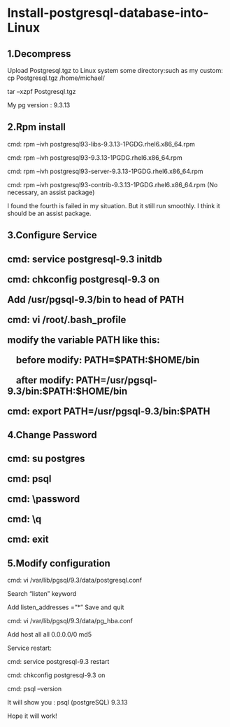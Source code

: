 # Install-postgresql-database-into-Linux

<h2>1.Decompress</h2>
<p>Upload Postgresql.tgz to Linux system some directory:such as my custom: cp Postgresql.tgz /home/michael/</p>
<p>tar –xzpf Postgresql.tgz </p>
<a>My pg version : 9.3.13</a>
<h2>2.Rpm install</h2>
<p>cmd: rpm –ivh postgresql93-libs-9.3.13-1PGDG.rhel6.x86_64.rpm</p>
<p>cmd: rpm –ivh postgresql93-9.3.13-1PGDG.rhel6.x86_64.rpm</p>
<p>cmd: rpm –ivh postgresql93-server-9.3.13-1PGDG.rhel6.x86_64.rpm</p>
<p>cmd: rpm –ivh postgresql93-contrib-9.3.13-1PGDG.rhel6.x86_64.rpm (No necessary, an assist package) </p>
<a>I found the fourth is failed in my situation. But it still run smoothly. I think it should be an assist package.</a>
<h2>3.Configure Service<h2>
<p>cmd: service postgresql-9.3 initdb</p>
<p>cmd: chkconfig postgresql-9.3 on</p>
<p>Add /usr/pgsql-9.3/bin to head of PATH</p>
<p>cmd: vi /root/.bash_profile</p>
<p>modify the variable PATH like this:</p>
<p>&nbsp;&nbsp;&nbsp;&nbsp;before modify: PATH=$PATH:$HOME/bin</p>
<p>&nbsp;&nbsp;&nbsp;&nbsp;after modify: PATH=/usr/pgsql-9.3/bin:$PATH:$HOME/bin</p>
<p>cmd: export PATH=/usr/pgsql-9.3/bin:$PATH</p>
<h2>4.Change Password<h2>
<p>cmd: su postgres</p>
<p>cmd: psql  </p>
<p>cmd: \password</p>
<p>cmd: \q</p>
<p>cmd: exit</p>
<h2>5.Modify configuration</h2>
<p>cmd: vi /var/lib/pgsql/9.3/data/postgresql.conf</p>
<p>Search “listen” keyword</p>
<p>Add listen_addresses =”*” Save and quit</p>
<p>cmd: vi /var/lib/pgsql/9.3/data/pg_hba.conf</p>
<p>Add host all all 0.0.0.0/0 md5</p>
<p>Service restart:</p>
<p>cmd: service postgresql-9.3 restart</p>
<p>cmd: chkconfig postgresql-9.3 on</p>
<p>cmd: psql –version</p>
<p>It will show you : psql (postgreSQL) 9.3.13</p>
<p>Hope it will work!</p>

